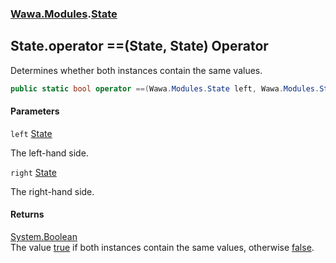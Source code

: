 ### [Wawa.Modules](Wawa.Modules.md 'Wawa.Modules').[State](State.md 'Wawa.Modules.State')

## State.operator ==(State, State) Operator

Determines whether both instances contain the same values.

```csharp
public static bool operator ==(Wawa.Modules.State left, Wawa.Modules.State right);
```
#### Parameters

<a name='Wawa.Modules.State.op_Equality(Wawa.Modules.State,Wawa.Modules.State).left'></a>

`left` [State](State.md 'Wawa.Modules.State')

The left-hand side.

<a name='Wawa.Modules.State.op_Equality(Wawa.Modules.State,Wawa.Modules.State).right'></a>

`right` [State](State.md 'Wawa.Modules.State')

The right-hand side.

#### Returns
[System.Boolean](https://docs.microsoft.com/en-us/dotnet/api/System.Boolean 'System.Boolean')  
The value [true](https://docs.microsoft.com/en-us/dotnet/csharp/language-reference/builtin-types/bool 'https://docs.microsoft.com/en-us/dotnet/csharp/language-reference/builtin-types/bool') if both instances contain the same values, otherwise [false](https://docs.microsoft.com/en-us/dotnet/csharp/language-reference/builtin-types/bool 'https://docs.microsoft.com/en-us/dotnet/csharp/language-reference/builtin-types/bool').